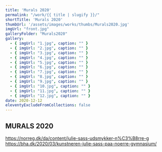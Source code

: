 ```yaml
---
title: 'Murals 2020'
permalink: "/work/{{ title | slugify }}/"
shortTitle: 'Murals 2020'
thumbUrl: '/assets/images/works/thumbs/Murals2020.jpg'
imgUrl: "front.jpg"
galleryFolder: "Murals2020"
gallery:
  - { imgUrl: "1.jpg", caption: "" }
  - { imgUrl: "2.jpg", caption: "" }
  - { imgUrl: "3.jpg", caption: "" }
  - { imgUrl: "4.jpg", caption: "" }
  - { imgUrl: "5.jpg", caption: "" }
  - { imgUrl: "6.jpg", caption: "" }
  - { imgUrl: "7.jpg", caption: "" }
  - { imgUrl: "8.jpg", caption: "" }
  - { imgUrl: "9.jpg", caption: "" }
  - { imgUrl: "10.jpg", caption: "" }
  - { imgUrl: "11.jpg", caption: "" }
  - { imgUrl: "12.jpg", caption: "" }
date: 2020-12-12
eleventyExcludeFromCollections: false
---
```



<div class="Txt">
  <h2>MURALS 2020</h2>
  <p><a href="https://norreg.dk/da/content/julie-sass-udsmykker-n%C3%B8rre-g" target="_blank">https://norreg.dk/da/content/julie-sass-udsmykker-n%C3%B8rre-g</a><br><a href="https://bha.dk/2020/03/kunstneren-julie-sass-paa-noerre-gymnasium/" target="_blank">https://bha.dk/2020/03/kunstneren-julie-sass-paa-noerre-gymnasium/</a></p>
</div>